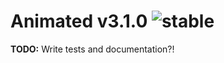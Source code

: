 
# Animated v3.1.0 ![stable](https://img.shields.io/badge/stability-stable-4EBA0F.svg?style=flat)

**TODO:** Write tests and documentation?!
